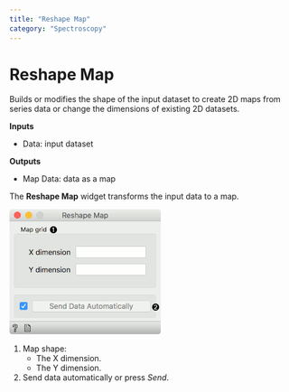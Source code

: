 ```yaml
---
title: "Reshape Map"
category: "Spectroscopy"
---
```

Reshape Map
===========

Builds or modifies the shape of the input dataset to create 2D maps from series data or change the dimensions of existing 2D datasets.

**Inputs**

- Data: input dataset

**Outputs**

- Map Data: data as a map

The **Reshape Map** widget transforms the input data to a map.

![](/widget-catalog/spectroscopy/images/Reshape-Map-stamped.png)

1. Map shape:
   - The X dimension.
   - The Y dimension.
2. Send data automatically or press *Send*.
